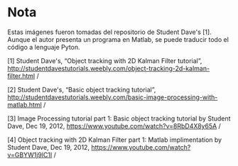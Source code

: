 # Nota
Estas imágenes fueron tomadas del repositorio de Student Dave's [1]. Aunque el autor presenta un programa en Matlab, se puede traducir todo el código a lenguaje Pyton.

[1] Student Dave's, “Object tracking with 2D Kalman Filter tutorial”, http://studentdavestutorials.weebly.com/object-tracking-2d-kalman-filter.html /

[2] Student Dave's, “Basic object tracking tutorial”, http://studentdavestutorials.weebly.com/basic-image-processing-with-matlab.html /

[3] Image Processing tutorial part 1: Basic object tracking tutorial by Student Dave, Dec 19, 2012, https://www.youtube.com/watch?v=8RbD4X8y65A /

[4] Object tracking with 2D Kalman Filter part 1: Matlab implimentation by Student Dave, Dec 19, 2012, https://www.youtube.com/watch?v=GBYW1j9lC1I /
